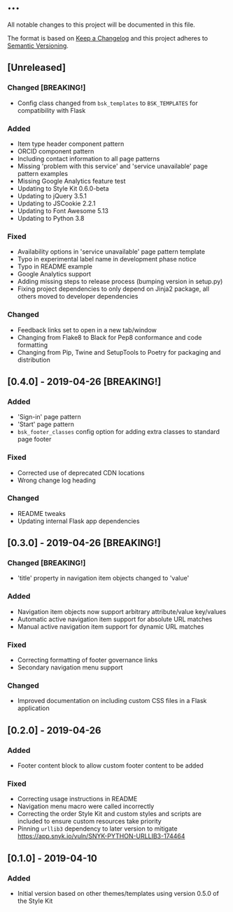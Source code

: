 # ...

All notable changes to this project will be documented in this file.

The format is based on [Keep a Changelog](http://keepachangelog.com/en/1.0.0/)
and this project adheres to [Semantic Versioning](http://semver.org/spec/v2.0.0.html).

## [Unreleased]

### Changed [BREAKING!]

* Config class changed from `bsk_templates` to `BSK_TEMPLATES` for compatibility with Flask

### Added

* Item type header component pattern
* ORCID component pattern
* Including contact information to all page patterns
* Missing 'problem with this service' and 'service unavailable' page pattern examples
* Missing Google Analytics feature test
* Updating to Style Kit 0.6.0-beta
* Updating to jQuery 3.5.1
* Updating to JSCookie 2.2.1
* Updating to Font Awesome 5.13
* Updating to Python 3.8

### Fixed

* Availability options in 'service unavailable' page pattern template
* Typo in experimental label name in development phase notice
* Typo in README example
* Google Analytics support
* Adding missing steps to release process (bumping version in setup.py)
* Fixing project dependencies to only depend on Jinja2 package, all others moved to developer dependencies

### Changed

* Feedback links set to open in a new tab/window
* Changing from Flake8 to Black for Pep8 conformance and code formatting
* Changing from Pip, Twine and SetupTools to Poetry for packaging and distribution

## [0.4.0] - 2019-04-26 [BREAKING!]

### Added

* 'Sign-in' page pattern
* 'Start' page pattern
* `bsk_footer_classes` config option for adding extra classes to standard page footer

### Fixed

* Corrected use of deprecated CDN locations
* Wrong change log heading

### Changed

* README tweaks
* Updating internal Flask app dependencies

## [0.3.0] - 2019-04-26 [BREAKING!]

### Changed [BREAKING!]

* 'title' property in navigation item objects changed to 'value'

### Added

* Navigation item objects now support arbitrary attribute/value key/values
* Automatic active navigation item support for absolute URL matches
* Manual active navigation item support for dynamic URL matches

### Fixed

* Correcting formatting of footer governance links
* Secondary navigation menu support

### Changed

* Improved documentation on including custom CSS files in a Flask application

## [0.2.0] - 2019-04-26

### Added

* Footer content block to allow custom footer content to be added

### Fixed

* Correcting usage instructions in README
* Navigation menu macro were called incorrectly
* Correcting the order Style Kit and custom styles and scripts are included to ensure custom resources take priority
* Pinning `urllib3` dependency to later version to mitigate https://app.snyk.io/vuln/SNYK-PYTHON-URLLIB3-174464

## [0.1.0] - 2019-04-10

### Added

* Initial version based on other themes/templates using version 0.5.0 of the Style Kit
